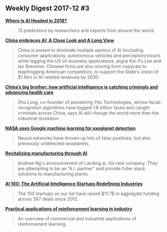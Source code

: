 ## Weekly Digest 2017-12 \#3

**[Where Is AI Headed in 2018?](https://blogs.nvidia.com/blog/2017/12/03/ai-headed-2018)**
> 13 predictions by researchers and experts from around the world.

**[China embraces AI: A Close Look and A Long View](https://www.eurasiagroup.net/files/upload/China_Embraces_AI.pdf)**
> China is poised to dominate multiple sectors of AI (including consumer applications, autonomous vehicles and perception/vision) while lagging the US on business applications, argue Kai-Fu Lee and Ian Bremmer. Chinese firms are also moving from copycats to leapfrogging American competitors, to support the State's vision of $1.5trn in AI-related revenues by 2030.

**[China’s big brother: how artificial intelligence is catching criminals and advancing health care](http://www.scmp.com/magazines/post-magazine/long-reads/article/2123415/doctor-border-guard-policeman-artificial)**
> Zhu Long, co-founder of pioneering Yitu Technologies, whose facial-recognition algorithms have logged 1.8 billion faces and caught criminals across China, says AI will change the world more than the industrial revolution

**[NASA uses Google machine learning for exoplanet detection](http://www.zdnet.com/article/nasa-uses-google-machine-learning-for-exoplanet-detection/)**
> Neural networks have thrown up lots of false positives, but also previously undetected exoplanets.

**[Revitalizing manufacturing through AI](https://medium.com/@andrewng/revitalizing-manufacturing-through-ai-a9ad32e07814)**
> Andrew Ng's announcement of Landing.ai, his new company.  They are attempting to be an "A.I. partner" and provide fuller stack solutions to manufacturing plants.

**[AI 100: The Artificial Intelligence Startups Redefining Industries](https://www.cbinsights.com/research/artificial-intelligence-top-startups)**
> The 100 startups on our list have raised $11.7B in aggregate funding across 367 deals since 2012.

**[Practical applications of reinforcement learning in industry](https://www.oreilly.com/ideas/practical-applications-of-reinforcement-learning-in-industry)**
> An overview of commercial and industrial applications of reinforcement learning.




